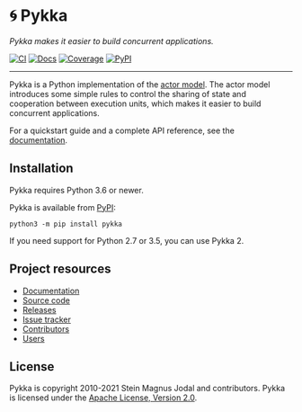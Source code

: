 # &#x1F300; Pykka

_Pykka makes it easier to build concurrent applications._

[![CI](https://img.shields.io/github/workflow/status/jodal/pykka/CI)](https://github.com/jodal/pykka/actions?workflow=CI)
[![Docs](https://img.shields.io/readthedocs/pykka)](https://pykka.readthedocs.io/en/latest/)
[![Coverage](https://img.shields.io/codecov/c/gh/jodal/pykka)](https://codecov.io/gh/jodal/pykka)
[![PyPI](https://img.shields.io/pypi/v/pykka)](https://pypi.org/project/pykka/)

---

Pykka is a Python implementation of the
[actor model](https://en.wikipedia.org/wiki/Actor_model).
The actor model introduces some simple rules to control
the sharing of state and cooperation between execution units,
which makes it easier to build concurrent applications.

For a quickstart guide and a complete API reference,
see the [documentation](https://pykka.readthedocs.io/).

## Installation

Pykka requires Python 3.6 or newer.

Pykka is available from [PyPI](https://pypi.org/project/pykka/):

```
python3 -m pip install pykka
```

If you need support for Python 2.7 or 3.5, you can use Pykka 2.

## Project resources

- [Documentation](https://pykka.readthedocs.io/)
- [Source code](https://github.com/jodal/pykka)
- [Releases](https://github.com/jodal/pykka/releases)
- [Issue tracker](https://github.com/jodal/pykka/issues)
- [Contributors](https://github.com/jodal/pykka/graphs/contributors)
- [Users](https://github.com/jodal/pykka/wiki/Users)

## License

Pykka is copyright 2010-2021 Stein Magnus Jodal and contributors.
Pykka is licensed under the
[Apache License, Version 2.0](https://www.apache.org/licenses/LICENSE-2.0).
